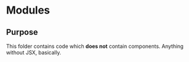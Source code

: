 # Modules

## Purpose
This folder contains code which **does not** contain components. Anything without JSX, basically.